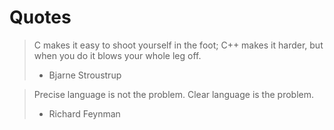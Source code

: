 # Quotes

> C makes it easy to shoot yourself in the foot; C++ makes it harder, but when you do it blows your whole leg off.
> - Bjarne Stroustrup

> Precise language is not the problem. Clear language is the problem.
> - Richard Feynman
